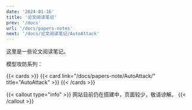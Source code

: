 ```yaml
---
date: '2024-01-16'
title: '论文阅读笔记'
prev: '/docs'
url: '/docs/papers-notes'
next: '/docs/论文阅读笔记/AutoAttack'
---
```


这里是一些论文阅读笔记。

模型攻防系列：

{{< cards >}}
  {{< card link="/docs/papers-note/AutoAttack/" title="AutoAttack" >}}
{{< /cards >}}

{{< callout type="info" >}}
网站目前仍在搭建中，页面较少，敬请谅解。
{{< /callout >}}